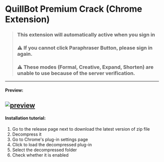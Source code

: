 # QuillBot Premium Crack (Chrome Extension)

> ### This extension will automatically active when you sign in
> ### ⚠️ If you cannot click Paraphraser Button, please sign in again.
> ### ⚠️ These modes (Formal, Creative, Expand, Shorten) are unable to use  because of the server verification.
------------
#### Preview:
[![preview](https://github.com/blueagler/QuillBot-Premium-Crack/blob/main/preview.png?raw=true "preview")](http://https://github.com/blueagler/QuillBot-Premium-Crack/blob/main/preview.png?raw=true "preview")
------------
#### Installation tutorial:

1. Go to the release page next to download the latest version of zip file
2. Decompress it
3. Go to Chrome's plug-in settings page
4. Click to load the decompressed plug-in
5. Select the decompressed folder
6. Check whether it is enabled
